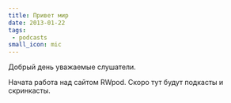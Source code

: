 ```yaml
---
title: Привет мир
date: 2013-01-22
tags: 
 - podcasts
small_icon: mic
---
```


Добрый день уважаемые слушатели.

Начата работа над сайтом RWpod. Скоро тут будут подкасты и скринкасты.